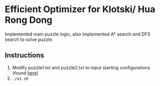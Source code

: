 # Efficient Optimizer for Klotski/ Hua Rong Dong

Implemented main puzzle logic, also implemented A* search and DFS search to solve puzzle.

## Instructions
1. Modify puzzle1.txt and puzzle2.txt to input starting configurations (found [here](https://zh.wikipedia.org/wiki/%E8%8F%AF%E5%AE%B9%E9%81%93_(%E9%81%8A%E6%88%B2)))
2. `./a1.sh`
